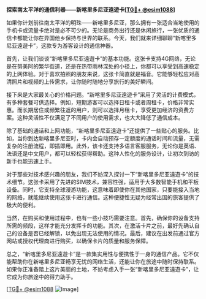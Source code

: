 **探索南太平洋的通信利器——新喀里多尼亚遠遊卡[[TG💪+ @esim1088](https://t.me/s/esim1088)]**

如果你计划前往南太平洋的明珠——新喀里多尼亚，那么拥有一张适合当地使用的手机卡或流量卡绝对是必不可少的。无论是商务出行还是休闲旅行，一张优质的通信卡都能让你在异国他乡保持与世界的联系。今天，我们就来详细聊聊“新喀里多尼亚遠遊卡”，这款专为游客设计的通信神器。

首先，让我们谈谈“新喀里多尼亚遠遊卡”的基本功能。这张卡支持4G网络，无论是在努美阿的繁华街道，还是在热带雨林深处的小径上，你都可以享受到高速稳定的上网体验。对于喜欢拍照的朋友来说，这张卡简直就是福音。它能够轻松应对高清照片和视频的上传需求，让你随时随地分享旅行的美好瞬间。

接下来是大家最关心的价格问题。“新喀里多尼亚遠遊卡”采用了灵活的计费模式，有多种套餐可供选择。例如，短期游客可以选择日租卡或者周租卡，价格非常实惠。而长期居住或频繁往返的用户，则可以选择月租卡，享受更加经济的资费方案。这种灵活性不仅满足了不同用户的使用需求，也大大降低了通信成本。

除了基础的通话和上网功能，“新喀里多尼亚遠遊卡”还提供了一些贴心的服务。比如，当你到达新喀里多尼亚时，卡内会自动预存一定额度的通话时间和流量，无需复杂的注册流程，即插即用。此外，该卡还支持多语言客服服务，无论你是英语、法语还是中文用户，都可以轻松获得帮助。这种人性化的服务设计，让初次到访的新手也能迅速上手。

对于那些对技术感兴趣的朋友，我们不妨深入探讨一下“新喀里多尼亚遠遊卡”的技术细节。这张卡采用了先进的SIM技术，兼容性强，适用于大多数智能手机和平板设备。同时，它支持全球漫游功能，这意味着即使你在其他国家，只要能接入当地的网络，就能继续使用这张卡进行通信。这种便捷性无疑为经常出国的旅客提供了极大的便利。

当然，在购买和使用过程中，也有一些小技巧需要注意。首先，确保你的设备支持所需的频段，这样才能充分发挥卡的功能。其次，在激活卡片之前，最好先确认自己的设备是否已经解锁，以免出现无法使用的情况。最后，建议在出发前通过官方网站或授权代理商进行购买，以确保卡片的质量和服务保障。

总之，“新喀里多尼亚遠遊卡”是一款集实用性与便携性于一身的通信产品。它不仅能帮助你在新喀里多尼亚畅享无忧的网络生活，还能让你在旅途中随时保持联系。如果你正准备踏上这片美丽的土地，不妨考虑入手一张“新喀里多尼亚遠遊卡”，让它成为你旅途中的得力助手。

[[TG💪+ @esim1088](https://t.me/s/esim1088) ![Image](https://i.postimg.cc/4NQfJmqS/Snipaste-2025-05-13-00-14-12.png)]